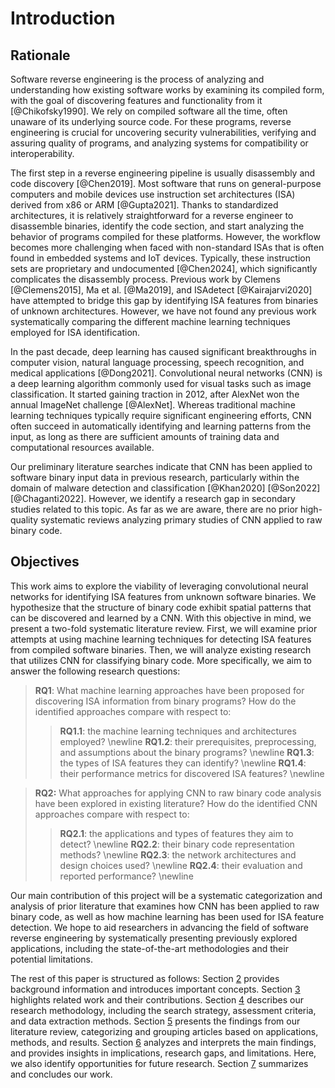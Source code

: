 # Introduction

## Rationale

<!--
  - Why reverse engineering is important, usecases, embedded systems, Binary analysis is first step of RE

  - IoT and embedded diverse architectures, hard to develop one fits all. ML aids in this field, features.
-->

<!-- TODO: ikke nødvendigvis compiled form? -->

Software reverse engineering is the process of analyzing and understanding how existing software works by examining its compiled form, with the goal of discovering features and functionality from it [@Chikofsky1990]. We rely on compiled software all the time, often unaware of its underlying source code. For these programs, reverse engineering is crucial for uncovering security vulnerabilities, verifying and assuring quality of programs, and analyzing systems for compatibility or interoperability.

The first step in a reverse engineering pipeline is usually disassembly and code discovery [@Chen2019]. Most software that runs on general-purpose computers and mobile devices use instruction set architectures (ISA) derived from x86 or ARM [@Gupta2021]. Thanks to standardized architectures, it is relatively straightforward for a reverse engineer to disassemble binaries, identify the code section, and start analyzing the behavior of programs compiled for these platforms. However, the workflow becomes more challenging when faced with non-standard ISAs that is often found in embedded systems and IoT devices. Typically, these instruction sets are proprietary and undocumented [@Chen2024], which significantly complicates the disassembly process. Previous work by Clemens [@Clemens2015], Ma et al. [@Ma2019], and ISAdetect [@Kairajarvi2020] have attempted to bridge this gap by identifying ISA features from binaries of unknown architectures. However, we have not found any previous work systematically comparing the different machine learning techniques employed for ISA identification.

In the past decade, deep learning has caused significant breakthroughs in computer vision, natural language processing, speech recognition, and medical applications [@Dong2021]. Convolutional neural networks (CNN) is a deep learning algorithm commonly used for visual tasks such as image classification. It started gaining traction in 2012, after AlexNet won the annual ImageNet challenge [@AlexNet]. Whereas traditional machine learning techniques typically require significant engineering efforts, CNN often succeed in automatically identifying and learning patterns from the input, as long as there are sufficient amounts of training data and computational resources available.

Our preliminary literature searches indicate that CNN has been applied to software binary input data in previous research, particularly within the domain of malware detection and classification [@Khan2020] [@Son2022] [@Chaganti2022]. However, we identify a research gap in secondary studies related to this topic. As far as we are aware, there are no prior high-quality systematic reviews analyzing primary studies of CNN applied to raw binary code.

## Objectives

This work aims to explore the viability of leveraging convolutional neural networks for identifying ISA features from unknown software binaries. We hypothesize that the structure of binary code exhibit spatial patterns that can be discovered and learned by a CNN. With this objective in mind, we present a two-fold systematic literature review. First, we will examine prior attempts at using machine learning techniques for detecting ISA features from compiled software binaries. Then, we will analyze existing research that utilizes CNN for classifying binary code. More specifically, we aim to answer the following research questions:

> **RQ1**: What machine learning approaches have been proposed for discovering ISA information from binary programs? How do the identified approaches compare with respect to:
>
> > **RQ1.1**: the machine learning techniques and architectures employed? \newline
> > **RQ1.2**: their prerequisites, preprocessing, and assumptions about the binary programs? \newline
> > **RQ1.3**: the types of ISA features they can identify? \newline
> > **RQ1.4**: their performance metrics for discovered ISA features? \newline <!-- TODO: Brukes trenger vi denne? -->

> **RQ2:** What approaches for applying CNN to raw binary code analysis have been explored in existing literature? How do the identified CNN approaches compare with respect to:
>
> > **RQ2.1**: the applications and types of features they aim to detect? \newline
> > **RQ2.2**: their binary code representation methods? \newline
> > **RQ2.3**: the network architectures and design choices used? \newline
> > **RQ2.4**: their evaluation and reported performance? \newline

Our main contribution of this project will be a systematic categorization and analysis of prior literature that examines how CNN has been applied to raw binary code, as well as how machine learning has been used for ISA feature detection. We hope to aid researchers in advancing the field of software reverse engineering by systematically presenting previously explored applications, including the state-of-the-art methodologies and their potential limitations.

The rest of this paper is structured as follows: Section [2](#background) provides background information and introduces important concepts. Section [3](#related-work) highlights related work and their contributions. Section [4](#methodology) describes our research methodology, including the search strategy, assessment criteria, and data extraction methods. Section [5](#results) presents the findings from our literature review, categorizing and grouping articles based on applications, methods, and results. Section [6](#discussion) analyzes and interprets the main findings, and provides insights in implications, research gaps, and limitations. Here, we also identify opportunities for future research. Section [7](#conclusion) summarizes and concludes our work.
